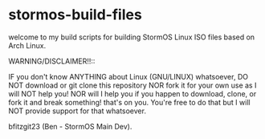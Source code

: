 # stormos-build-files

welcome to my build scripts for building StormOS Linux ISO files based on Arch Linux.

WARNING/DISCLAIMER!!::

IF you don't know ANYTHING about Linux (GNU/LINUX) whatsoever, DO NOT download or git clone this repository NOR fork it for your own use as I will NOT help you! NOR will I help you if you happen to download, clone, or fork it and break something! that's on you. You're free to do that but I will NOT provide support for that whatsoever.

bfitzgit23 (Ben - StormOS Main Dev).
